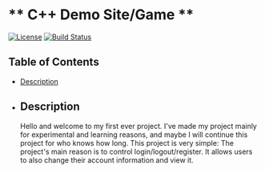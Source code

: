# ** C++ Demo Site/Game **

[![License](https://img.shields.io/badge/License-MIT-blue.svg)](https://opensource.org/licenses/MIT)
[![Build Status](https://travis-ci.org/vivaidris/demo_cpp_site.svg?branch=main)](https://travis-ci.org/vivaidris/demo_cpp_site)

## **Table of Contents**

- [Description](#description)

- ## **Description**
  Hello and welcome to my first ever project. I've made my project mainly for experimental and learning reasons, and maybe I will continue this project for who knows how long. This project is very simple: The project's main reason is to control login/logout/register. It allows users to also change their account information and view it.
